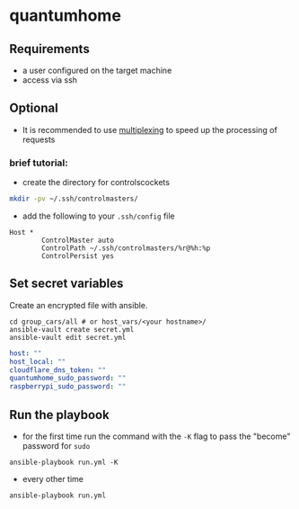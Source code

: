 # quantumhome

## Requirements

- a user configured on the target machine 
- access via ssh


## Optional

- It is recommended to use [multiplexing](https://en.wikibooks.org/wiki/OpenSSH/Cookbook/Multiplexing) to speed up the processing of requests

### brief tutorial:
- create the directory for controlscockets
```bash
mkdir -pv ~/.ssh/controlmasters/
```

- add the following to your `.ssh/config` file
```ssh
Host *
        ControlMaster auto
        ControlPath ~/.ssh/controlmasters/%r@%h:%p
        ControlPersist yes
```
## Set secret variables

Create an encrypted file with ansible.

```
cd group_cars/all # or host_vars/<your hostname>/
ansible-vault create secret.yml
ansible-vault edit secret.yml
```

```yml
host: ""
host_local: ""
cloudflare_dns_token: ""
quantumhome_sudo_password: ""
raspberrypi_sudo_password: ""
```

## Run the playbook

- for the first time run the command with the `-K` flag to pass the "become" password for `sudo`
```
ansible-playbook run.yml -K
```
- every other time
```
ansible-playbook run.yml
```
